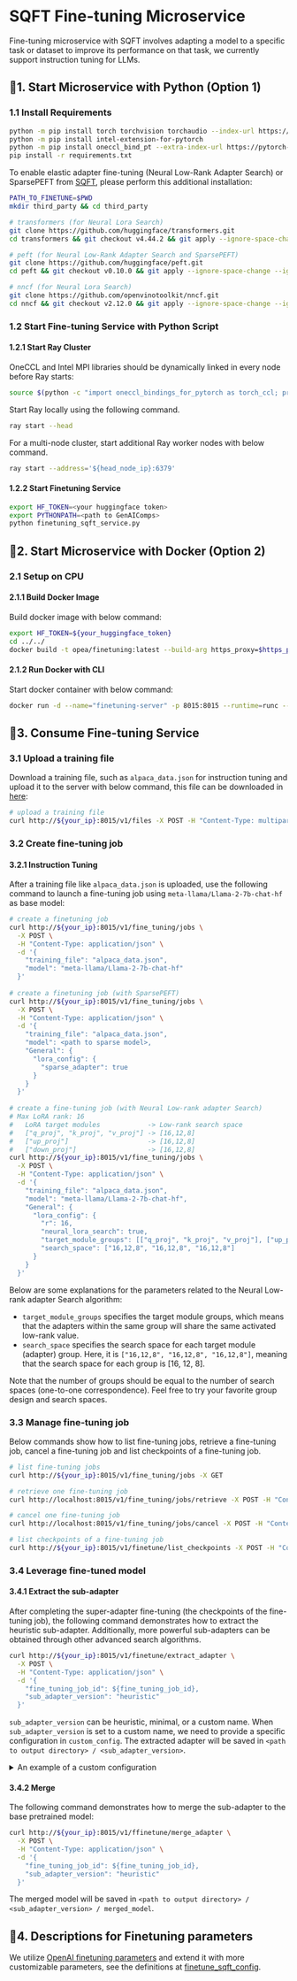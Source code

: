 # SQFT Fine-tuning Microservice

Fine-tuning microservice with SQFT involves adapting a model to a specific task or dataset to improve its performance on that task, we currently support instruction tuning for LLMs.

## 🚀1. Start Microservice with Python (Option 1)

### 1.1 Install Requirements

```bash
python -m pip install torch torchvision torchaudio --index-url https://download.pytorch.org/whl/cpu
python -m pip install intel-extension-for-pytorch
python -m pip install oneccl_bind_pt --extra-index-url https://pytorch-extension.intel.com/release-whl/stable/cpu/us/
pip install -r requirements.txt
```
To enable elastic adapter fine-tuning (Neural Low-Rank Adapter Search) or SparsePEFT from [SQFT](https://arxiv.org/abs/2410.03750), please perform this additional installation:

```bash
PATH_TO_FINETUNE=$PWD
mkdir third_party && cd third_party

# transformers (for Neural Lora Search)
git clone https://github.com/huggingface/transformers.git
cd transformers && git checkout v4.44.2 && git apply --ignore-space-change --ignore-whitespace ${PATH_TO_FINETUNE}/patches/transformers-v4.44.2.patch && pip install -e . && cd ..

# peft (for Neural Low-Rank Adapter Search and SparsePEFT)
git clone https://github.com/huggingface/peft.git
cd peft && git checkout v0.10.0 && git apply --ignore-space-change --ignore-whitespace ${PATH_TO_FINETUNE}/patches/peft-v0.10.0.patch && pip install -e . && cd ..

# nncf (for Neural Lora Search)
git clone https://github.com/openvinotoolkit/nncf.git
cd nncf && git checkout v2.12.0 && git apply --ignore-space-change --ignore-whitespace ${PATH_TO_FINETUNE}/patches/nncf-v2.12.0.patch && pip install -e . && cd ..
```

### 1.2 Start Fine-tuning Service with Python Script

#### 1.2.1 Start Ray Cluster

OneCCL and Intel MPI libraries should be dynamically linked in every node before Ray starts:

```bash
source $(python -c "import oneccl_bindings_for_pytorch as torch_ccl; print(torch_ccl.cwd)")/env/setvars.sh
```

Start Ray locally using the following command.

```bash
ray start --head
```

For a multi-node cluster, start additional Ray worker nodes with below command.

```bash
ray start --address='${head_node_ip}:6379'
```

#### 1.2.2 Start Finetuning Service

```bash
export HF_TOKEN=<your huggingface token>
export PYTHONPATH=<path to GenAIComps>
python finetuning_sqft_service.py
```

## 🚀2. Start Microservice with Docker (Option 2)

### 2.1 Setup on CPU

#### 2.1.1 Build Docker Image

Build docker image with below command:

```bash
export HF_TOKEN=${your_huggingface_token}
cd ../../
docker build -t opea/finetuning:latest --build-arg https_proxy=$https_proxy --build-arg http_proxy=$http_proxy --build-arg HF_TOKEN=$HF_TOKEN -f comps/finetuning_sqft/Dockerfile .
```

#### 2.1.2 Run Docker with CLI

Start docker container with below command:

```bash
docker run -d --name="finetuning-server" -p 8015:8015 --runtime=runc --ipc=host -e http_proxy=$http_proxy -e https_proxy=$https_proxy opea/finetuning:latest
```

## 🚀3. Consume Fine-tuning Service

### 3.1 Upload a training file

Download a training file, such as `alpaca_data.json` for instruction tuning and upload it to the server with below command, this file can be downloaded in [here](https://github.com/tatsu-lab/stanford_alpaca/blob/main/alpaca_data.json):

```bash
# upload a training file
curl http://${your_ip}:8015/v1/files -X POST -H "Content-Type: multipart/form-data" -F "file=@./alpaca_data.json" -F purpose="fine-tune"
```


### 3.2 Create fine-tuning job

#### 3.2.1 Instruction Tuning

After a training file like `alpaca_data.json` is uploaded, use the following command to launch a fine-tuning job using `meta-llama/Llama-2-7b-chat-hf` as base model:

```bash
# create a finetuning job
curl http://${your_ip}:8015/v1/fine_tuning/jobs \
  -X POST \
  -H "Content-Type: application/json" \
  -d '{
    "training_file": "alpaca_data.json",
    "model": "meta-llama/Llama-2-7b-chat-hf"
  }'
 
# create a finetuning job (with SparsePEFT)
curl http://${your_ip}:8015/v1/fine_tuning/jobs \
  -X POST \
  -H "Content-Type: application/json" \
  -d '{
    "training_file": "alpaca_data.json",
    "model": <path to sparse model>,
    "General": {
      "lora_config": {
        "sparse_adapter": true
      }
    }
  }'
  
# create a fine-tuning job (with Neural Low-rank adapter Search)
# Max LoRA rank: 16
#   LoRA target modules            -> Low-rank search space
#   ["q_proj", "k_proj", "v_proj"] -> [16,12,8]
#   ["up_proj"]                    -> [16,12,8]
#   ["down_proj"]                  -> [16,12,8]
curl http://${your_ip}:8015/v1/fine_tuning/jobs \
  -X POST \
  -H "Content-Type: application/json" \
  -d '{
    "training_file": "alpaca_data.json",
    "model": "meta-llama/Llama-2-7b-chat-hf",
    "General": {
      "lora_config": {
        "r": 16,
        "neural_lora_search": true,
        "target_module_groups": [["q_proj", "k_proj", "v_proj"], ["up_proj"], ["down_proj"]],
        "search_space": ["16,12,8", "16,12,8", "16,12,8"]
      }
    }
  }'
```

Below are some explanations for the parameters related to the Neural Low-rank adapter Search algorithm:

- `target_module_groups` specifies the target module groups, which means that the adapters within the same group will share the same activated low-rank value.
- `search_space` specifies the search space for each target module (adapter) group. 
Here, it is `["16,12,8", "16,12,8", "16,12,8"]`, meaning that the search space for each group is [16, 12, 8].

Note that the number of groups should be equal to the number of search spaces (one-to-one correspondence).
Feel free to try your favorite group design and search spaces.

### 3.3 Manage fine-tuning job

Below commands show how to list fine-tuning jobs, retrieve a fine-tuning job, cancel a fine-tuning job and list checkpoints of a fine-tuning job.

```bash
# list fine-tuning jobs
curl http://${your_ip}:8015/v1/fine_tuning/jobs -X GET

# retrieve one fine-tuning job
curl http://localhost:8015/v1/fine_tuning/jobs/retrieve -X POST -H "Content-Type: application/json" -d '{"fine_tuning_job_id": ${fine_tuning_job_id}}'

# cancel one fine-tuning job
curl http://localhost:8015/v1/fine_tuning/jobs/cancel -X POST -H "Content-Type: application/json" -d '{"fine_tuning_job_id": ${fine_tuning_job_id}}'

# list checkpoints of a fine-tuning job
curl http://${your_ip}:8015/v1/finetune/list_checkpoints -X POST -H "Content-Type: application/json" -d '{"fine_tuning_job_id": ${fine_tuning_job_id}}'
```

### 3.4 Leverage fine-tuned model

#### 3.4.1 Extract the sub-adapter

After completing the super-adapter fine-tuning (the checkpoints of the fine-tuning job), 
the following command demonstrates how to extract the heuristic sub-adapter.
Additionally, more powerful sub-adapters can be obtained through other advanced search algorithms.

```bash
curl http://${your_ip}:8015/v1/finetune/extract_adapter \
  -X POST \
  -H "Content-Type: application/json" \
  -d '{
    "fine_tuning_job_id": ${fine_tuning_job_id},
    "sub_adapter_version": "heuristic"
  }'
```

`sub_adapter_version` can be heuristic, minimal, or a custom name.
When `sub_adapter_version` is set to a custom name, we need to provide a specific configuration in `custom_config`.
The extracted adapter will be saved in `<path to output directory> / <sub_adapter_version>`.

<details>
<summary>An example of a custom configuration </summary>

```bash
curl http://${your_ip}:8015/v1/finetune/extract_adapter \
  -X POST \
  -H "Content-Type: application/json" \
  -d '{
    "fine_tuning_job_id": ${fine_tuning_job_id},
    "sub_adapter_version": "custom",
    "custom_config": [8, 8, 16, 8, 8, 12, 8, 12, 12, 12, 8, 16, 12, 16, 16, 12, 12, 8, 8, 16, 8, 8, 12, 8, 16, 12, 8, 16, 8, 16, 12, 8, 8, 16, 16, 16, 16, 16, 8, 12, 12, 16, 12, 16, 12, 16, 16, 12, 8, 12, 12, 8, 8, 12, 8, 12, 12, 8, 16, 8, 8, 8, 8, 12, 16, 16],
  }'
```

In the fine-tuning job with Neural Low-rank adapter Search algorithm,  the `nncf_config.json` file (which includes the elastic adapter information) will be saved in the output directory.
The `custom_config` must correspond with the `overwrite_groups` (adapter modules) or `overwrite_groups_widths`
(search space for the rank of adapter modules) in `nncf_config.json`. 
The above command corresponds to the example in [example_nncf_config/nncf_config.json](./example_nncf_config/nncf_config.json), 
and it will save the sub-adapter to `<path to output directory> / custom`.

</details>

#### 3.4.2 Merge

The following command demonstrates how to merge the sub-adapter to the base pretrained model:

```bash
curl http://${your_ip}:8015/v1/ffinetune/merge_adapter \
  -X POST \
  -H "Content-Type: application/json" \
  -d '{
    "fine_tuning_job_id": ${fine_tuning_job_id},
    "sub_adapter_version": "heuristic"
  }'
```

The merged model will be saved in `<path to output directory> / <sub_adapter_version> / merged_model`.

## 🚀4. Descriptions for Finetuning parameters

We utilize [OpenAI finetuning parameters](https://platform.openai.com/docs/api-reference/fine-tuning) and extend it with more customizable parameters, see the definitions at [finetune_sqft_config](./finetune_sqft_config.py).
